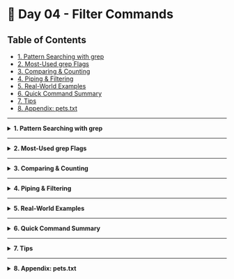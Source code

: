 # 🐧 Day 04 - Filter Commands

## Table of Contents
- [1. Pattern Searching with grep](#1-pattern-searching-with-grep)  
- [2. Most-Used grep Flags](#2-most-used-grep-flags)  
- [3. Comparing & Counting](#3-comparing--counting)  
- [4. Piping & Filtering](#4-piping--filtering)  
- [5. Real-World Examples](#5-real-world-examples)  
- [6. Quick Command Summary](#6-quick-command-summary)  
- [7. Tips](#7-tips)  
- [8. Appendix: pets.txt](#8-appendix-petstxt)  

---

<details>
<summary><strong>1. Pattern Searching with grep</strong></summary>

## Theory & Notes

- **Command structure**  
  `grep [OPTIONS] <pattern> <file(s)>`  
- **Pattern**  
  A regular expression (or literal string) that `grep` will search for.  
- **Files**  
  One or more filenames, wildcards, or directories (with `-r`).  
- **Output**  
  By default, prints matching lines; options adjust colorization, context, counts, etc.

---

```bash
grep [OPTIONS] <pattern> <file(s)>
````

| Action                       | Command & Description                                               |
| ---------------------------- | ------------------------------------------------------------------- |
| Basic, case-sensitive search | `grep 'cat' pets.txt` – finds “cat” exactly as typed                |
| Ignore case                  | `grep -i 'dog' pets.txt` – matches “Dog”, “DOG”, etc.               |
| Show line numbers            | `grep -n 'rabbit' pets.txt` – prefixes lines with their line number |
| Invert match                 | `grep -v 'snake' pets.txt` – shows lines **without** “snake”        |
| Search in all files of cwd   | `grep -i 'dog' *` – searches every file in current directory        |

</details>

---

<details>
<summary><strong>2. Most-Used grep Flags</strong></summary>

## Theory & Notes

* Flags modify how `grep` interprets input and outputs results.
* Common flags often combined for powerful searches.

---

| Flag / Pattern     | Description                             | Syntax                     | Example Usage               |
| ------------------ | --------------------------------------- | -------------------------- | --------------------------- |
| **`-i`**           | Case-insensitive search                 | `grep -i <pattern> <file>` | `grep -i "cat" pets.txt`    |
| **`-w`**           | Match whole words only                  | `grep -w <pattern> <file>` | `grep -w "dog" pets.txt`    |
| **`-n`**           | Prefix matches with line numbers        | `grep -n <pattern> <file>` | `grep -n "rabbit" pets.txt` |
| **`-c`**           | Count matching lines                    | `grep -c <pattern> <file>` | `grep -c "snake" pets.txt`  |
| **`-v`**           | Invert match (show non-matching lines)  | `grep -v <pattern> <file>` | `grep -v "cat" pets.txt`    |
| **Search all**     | All files in current directory          | `grep <pattern> ./*`       | `grep -i "dog" *`           |
| **Search `*.txt`** | All `.txt` files in current directory   | `grep <pattern> *.txt`     | `grep -i "cat" *.txt`       |
| **`-r`**           | Recursive search through subdirectories | `grep -r "<pattern>" .`    | `grep -r "rabbit" .`        |

</details>

---

<details>
<summary><strong>3. Comparing & Counting</strong></summary>

## Theory & Notes

* **`wc` (“word count”)** reports counts for lines, words, and bytes.
* By default, `wc <file>` prints all three counts.
* Combine flags to focus on one metric.

---

| Task                  | Command          |
| --------------------- | ---------------- |
| Word/line/char count  | `wc pets.txt`    |
| Count only lines      | `wc -l pets.txt` |
| Count only words      | `wc -w pets.txt` |
| Count only characters | `wc -c pets.txt` |

</details>

---

<details>
<summary><strong>4. Piping & Filtering</strong></summary>

## Theory & Notes

* **Pipes (`|`)** connect the output of one command as input to the next.
* Combining `grep`, `cut`, `wc`, and others lets you build powerful, one-liner filters.
* Order matters: each stage transforms the data for the next.

---

| Description                  | Pipeline Example                                   |
| ---------------------------- | -------------------------------------------------- |
| Chain commands               | `cat pets.txt \| grep -i cat \| wc -l`             |
| Extract species field        | `cut -d';' -f2 pets.txt \| grep -w 'dog' \| wc -l` |
| List entries without “snake” | `grep -v 'snake' pets.txt \| wc -l`                |
| Count “rabbit” entries       | `grep -w 'rabbit' pets.txt \| wc -l`               |

</details>

---

<details>
<summary><strong>5. Real-World Examples</strong></summary>

## Theory & Notes

* Examples illustrate common tasks you’ll encounter in logs, CSVs, and scripts.
* Adapt patterns and file globs to your own data.

---

| Behavior                             | Command                     |
| ------------------------------------ | --------------------------- |
| Case-sensitive “cat” in `pets.txt`   | `grep 'cat' pets.txt`       |
| Case-insensitive “dog” in `pets.txt` | `grep -i 'dog' pets.txt`    |
| Show line numbers for “rabbit”       | `grep -n 'rabbit' pets.txt` |
| Invert match (non-“snake” lines)     | `grep -v 'snake' pets.txt`  |
| Search “dog” in all files            | `grep -i 'dog' *`           |

</details>

---

<details>
<summary><strong>6. Quick Command Summary</strong></summary>

## Theory & Notes

* A rapid reminder of the most common filter commands.
* Good for a quick reference or adding to your shell aliases.

---

```bash
grep 'cat' pets.txt               # basic search
grep -i 'dog' pets.txt            # ignore case
grep -n 'rabbit' pets.txt         # with line numbers
grep -c 'snake' pets.txt          # count matches
grep -v 'cat' pets.txt            # invert match
grep -i 'dog' *                   # search all files
wc -l pets.txt                    # count lines
```

</details>

---

<details>
<summary><strong>7. Tips</strong></summary>

## Theory & Notes

* Use anchors (`^`, `$`) to match start or end of line.
* Highlight matches with `--color=auto`.
* Combine with `head`/`tail` for sampling output.
* Remember `-R` follows symlinks, while `-r` does not.

---

* Anchor start/end with `^` or `$`:

  ```bash
  grep '^Marley' pets.txt
  grep 'Ln$' pets.txt
  ```
* Highlight matches with color:

  ```bash
  grep --color=auto -i 'cat' pets.txt
  ```
* Preview first matches:

  ```bash
  grep -i 'dog' pets.txt \| head -n3
  ```
* Use `-r` vs `-R`—`-R` follows symlinks.

</details>

---

<details>
<summary><strong>8. Appendix: pets.txt</strong></summary>

Raw data file used in examples:

Zion Johnson ; DOG ; BEAGLE ; May 2013 ;10 ;  891 Coral Reef Ave City57 AZ 64920 ;555-2722
Quinn Phillips ,Parrot ,African Grey , Feb 2020 ,4,  1804 Crestwood Ave City10 TN 32918,555-6503
Payton Young , Dog ; Labrador , Jul 2022 ,2 , 2147 Lakeview Rd City36 CO 83816 ;555-6834
Taylor Brown ,Snake,Corn, Jan 2015 ,9 ,7639 Valley View Ln City91 TX 56672,555-3282
Marley Gonzales; Cat ;  Siamese ; Apr 2014; 10;342 Greenleaf Rd City2 MI 75513 ;555-5860
Chandler Lewis ,DOG ,Bulldog, Nov 2018 ,5, 909 Sandstone Way City45 NM 61113 ,555-4771
Remy Collins ;Rabbit;Dutch ;Jun 2021;2; 3294 Oak St City29 KY 75482;555-4998
Addison Stewart,cat, Persian ,  Jan 2013 , 11 ,2318 Oak St City51 AL 59025, 555-5319
Jamie Mitchell ,Dog  , Golden Retriever, Mar 2016 ,8,  711 Meadowbrook Ln City7 NC 28550 , 555-2406
Bailey Wright ;Goldfish ; Comet; Sep 2023 ;1 ;  4018 River Bend Rd City14 UT 31818 ;555-4573
Kennedy Hall ,Cat;Bengal;Aug 2015;9;6767 Willow Way City63 WI 70087;555-5964
Sawyer Evans ,dog,Poodle,Dec 2012,11 , 311 Garden Pkwy City40 CA 93218 , 555-3264
Reese Turner,GUINEA PIG,Abyssinian,Jun 2018,6,395 Valley View Ln City48 FL 72511,555-6802
Harper Allen ; Lizard ; Bearded Dragon ; Feb 2016 ; 7 ;109 Lakeview Rd City95 GA 28575 ;555-6917
Alex Johnson ,dog , Beagle  ,Jul 2020,3, 8020 Cedar Ln City22 SC 51828, 555-6098
Blake Lee ,CAT ,SIAMESE, May 2021 ,2 ,  283 Maple Ave City12 OR 95124 ,  555-4676
Presley Baker ;Snake ; Corn ;Oct 2017; 5 ;612 Garden Pkwy City44 CO 28315;555-6085
Jordan Smith ,TURTLE , Red-Eared Slider, Nov 2013 , 10 , 7110 Lakeview Rd City80 AL 61840 ,555-6261
Finley Walker,Dog ; Golden Retriever, Mar 2014 , 10 , 8521 Meadowbrook Ln City17 AZ 44760 ,555-6109
Robin Green ,cat  ,Ragdoll , Aug 2016,  8,236 Pine Rd City27 MN 44711,555-5526
Sydney Brown ;Parrot;African Grey ;Sep 2022;2 ;558 Willow Way City35 OH 75530;555-6821
Remy Harris ,Dog ,Poodle, Jan 2011 ,13  , 1807 Coral Reef Ave City21 NC 38829 ,555-6975
Zion Thompson,cat,BENGAL, Dec 2018 ,5 , 462 Lakeview Rd City30 TX 58119 ,555-4868
Tyler Davis ;Rabbit;Dutch ; Apr 2023 ;1; 259 Birch Blvd City43 ID 63981 ;555-6456
Lennon Carter , DOG ,Bulldog ,  Jun 2014 , 10 , 991 Maple Ave City34 IL 73214 ,555-5234
Bailey White,Cat , Maine Coon ,  Mar 2012 ,12 , 3420 River Bend Rd City60 OK 82557 , 555-2729
Charley Collins ,Lizard ,Bearded Dragon,May 2017,7,738 Greenleaf Rd City73 UT 29595,555-4113
Rowan Lopez ,cat, Siamese,Jan 2024,1 ,442 Valley View Ln City52 GA 60728 ,555-4870
Casey Nelson;DOG;Golden Retriever;May 2023;1;1882 Sandstone Way City3 TX 70721;555-2745
Tristan Edwards ,snake,Corn ,Oct 2021 , 3 , 2628 Coral Reef Ave City67 WA 38195 ,555-5869
Whitney Allen ,Hamster , Syrian ,  Jul 2019 ,5,651 Cedar Ln City15 NC 66245 ,555-3542
Jamie Johnson ,Dog ,Labrador, Feb 2012,12 ,849 Garden Pkwy City1 AZ 94123 ,555-4782
Blake Martinez ;Cat;Persian;Aug 2016 ;7;  909 Oak St City46 CO 21114 ;555-5730
Sydney Carter , DOG ,Poodle , Sep 2020 ,3, 430 Willow Way City77 VA 38955 , 555-6785
Reese Baker ,goldfish, Comet, Nov 2015 ,9 ,456 Hilltop St City41 CA 29621,555-5872
Quinn Gonzales ; Guinea Pig;Abyssinian ;  Jan 2017 ;7 ; 376 Maple Ave City25 WA 65833 ;555-3779
Dakota Wright,cat ,Maine Coon ,Jun 2022,2,  137 Birch Blvd City92 NM 53802 ,555-5946
Tatum Hill ,Dog ,Bulldog, Dec 2019 ,4 ,157 Cedar Ln City62 MI 73890 ,555-5451
Elliot Moore ;Rabbit ; Dutch ; Feb 2014 ;10; 669 Lakeview Rd City86 KY 42985 ;555-5156
Oakley Walker ,Turtle,Red-Eared Slider,Jul 2018,6, 224 Garden Pkwy City56 AL 35563 ,555-6244
Val Johnson ;cat ; Ragdoll ;Apr 2016;8;598 Maple Ave City72 CO 80511 ;555-6911
Peyton Young ,DOG ,Labrador , Oct 2022 ,1 , 575 Elm St City24 FL 51239 ,555-5257
Morgan Lee,Parrot,African Grey,Jun 2011 ,13 , 880 Crestwood Ave City59 TN 36981 ,555-3955
Kendall Baker ,dog  , Poodle , Mar 2013 ,11 ,3390 Lakeview Rd City85 OH 55401 ,555-2860
Harper Lewis ;Cat;Siamese ;  Dec 2023 ;0 ; 446 Valley View Ln City38 WI 74921 ; 555-6972
Casey Smith ,Snake ,cOrn , Aug 2014 , 9 ,  785 Greenleaf Rd City26 OR 60439 ,555-5147
Chandler Carter ,DOG ,Golden Retriever , Jan 2022 ,2 , 320 Pine Rd City20 VA 23815 ,

</details>

